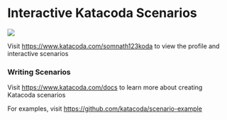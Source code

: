 # Interactive Katacoda Scenarios

[![](http://shields.katacoda.com/katacoda/somnath123koda/count.svg)](https://www.katacoda.com/somnath123koda "Get your profile on Katacoda.com")

Visit https://www.katacoda.com/somnath123koda to view the profile and interactive scenarios

### Writing Scenarios
Visit https://www.katacoda.com/docs to learn more about creating Katacoda scenarios

For examples, visit https://github.com/katacoda/scenario-example
